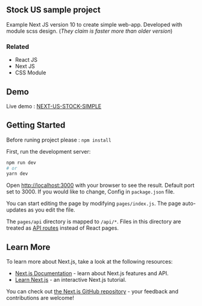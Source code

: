 ## Stock US sample project

Example Next JS version 10 to create simple web-app.
Developed with module scss design. (*They claim is faster more than older version*)

### Related

- React JS
- Next JS
- CSS Module

## Demo

Live demo : [NEXT-US-STOCK-SIMPLE](https://nextjs-us-stock.now.sh/)

## Getting Started

Before runing project please : `npm install`

First, run the development server:

```bash
npm run dev
# or
yarn dev
```

Open [http://localhost:3000](http://localhost:3000) with your browser to see the result.
Default port set to 3000. If you would like to change, Config in `package.json` file.

You can start editing the page by modifying `pages/index.js`. The page auto-updates as you edit the file.

The `pages/api` directory is mapped to `/api/*`. Files in this directory are treated as [API routes](https://nextjs.org/docs/api-routes/introduction) instead of React pages.

## Learn More

To learn more about Next.js, take a look at the following resources:

- [Next.js Documentation](https://nextjs.org/docs) - learn about Next.js features and API.
- [Learn Next.js](https://nextjs.org/learn) - an interactive Next.js tutorial.

You can check out [the Next.js GitHub repository](https://github.com/vercel/next.js/) - your feedback and contributions are welcome!
